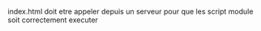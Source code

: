 index.html doit etre appeler depuis un serveur pour que les script module soit correctement executer
